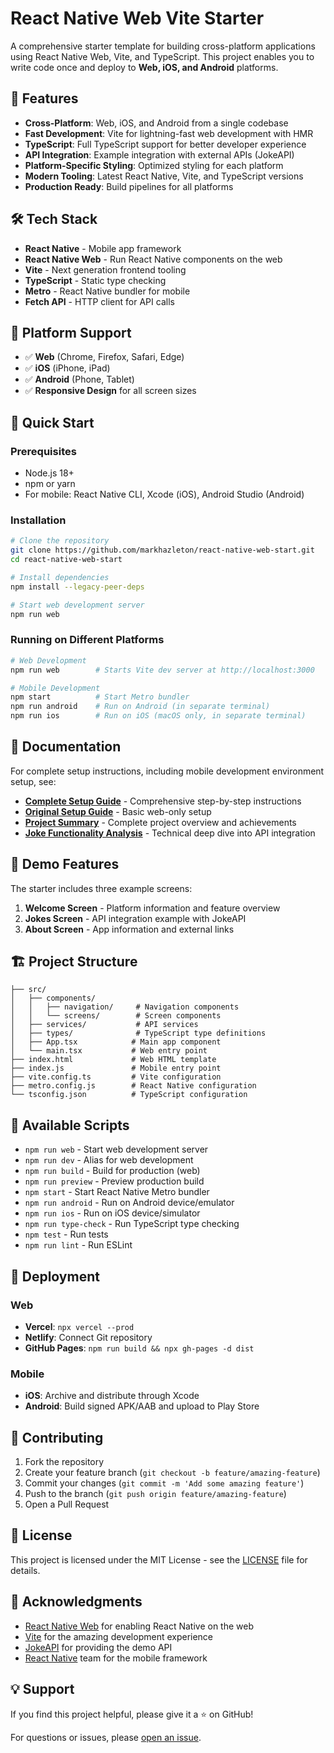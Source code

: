 # React Native Web Vite Starter

A comprehensive starter template for building cross-platform applications using React Native Web, Vite, and TypeScript. This project enables you to write code once and deploy to **Web, iOS, and Android** platforms.

## 🚀 Features

- **Cross-Platform**: Web, iOS, and Android from a single codebase
- **Fast Development**: Vite for lightning-fast web development with HMR
- **TypeScript**: Full TypeScript support for better developer experience
- **API Integration**: Example integration with external APIs (JokeAPI)
- **Platform-Specific Styling**: Optimized styling for each platform
- **Modern Tooling**: Latest React Native, Vite, and TypeScript versions
- **Production Ready**: Build pipelines for all platforms

## 🛠️ Tech Stack

- **React Native** - Mobile app framework
- **React Native Web** - Run React Native components on the web
- **Vite** - Next generation frontend tooling
- **TypeScript** - Static type checking
- **Metro** - React Native bundler for mobile
- **Fetch API** - HTTP client for API calls

## 📱 Platform Support

- ✅ **Web** (Chrome, Firefox, Safari, Edge)
- ✅ **iOS** (iPhone, iPad)
- ✅ **Android** (Phone, Tablet)
- ✅ **Responsive Design** for all screen sizes

## 🏁 Quick Start

### Prerequisites

- Node.js 18+
- npm or yarn
- For mobile: React Native CLI, Xcode (iOS), Android Studio (Android)

### Installation

```bash
# Clone the repository
git clone https://github.com/markhazleton/react-native-web-start.git
cd react-native-web-start

# Install dependencies
npm install --legacy-peer-deps

# Start web development server
npm run web
```

### Running on Different Platforms

```bash
# Web Development
npm run web        # Starts Vite dev server at http://localhost:3000

# Mobile Development
npm start          # Start Metro bundler
npm run android    # Run on Android (in separate terminal)
npm run ios        # Run on iOS (macOS only, in separate terminal)
```

## 📖 Documentation

For complete setup instructions, including mobile development environment setup, see:

- **[Complete Setup Guide](./documentation/COMPLETE_SETUP_GUIDE.md)** - Comprehensive step-by-step instructions
- **[Original Setup Guide](./documentation/SETUP_GUIDE.md)** - Basic web-only setup
- **[Project Summary](./documentation/PROJECT_SUMMARY.md)** - Complete project overview and achievements
- **[Joke Functionality Analysis](./documentation/JOKE_FUNCTIONALITY_ANALYSIS.md)** - Technical deep dive into API integration

## 🎯 Demo Features

The starter includes three example screens:

1. **Welcome Screen** - Platform information and feature overview
2. **Jokes Screen** - API integration example with JokeAPI
3. **About Screen** - App information and external links

## 🏗️ Project Structure

```
├── src/
│   ├── components/
│   │   ├── navigation/     # Navigation components
│   │   └── screens/        # Screen components
│   ├── services/           # API services
│   ├── types/              # TypeScript type definitions
│   ├── App.tsx            # Main app component
│   └── main.tsx           # Web entry point
├── index.html             # Web HTML template
├── index.js               # Mobile entry point
├── vite.config.ts         # Vite configuration
├── metro.config.js        # React Native configuration
└── tsconfig.json          # TypeScript configuration
```

## 🔧 Available Scripts

- `npm run web` - Start web development server
- `npm run dev` - Alias for web development
- `npm run build` - Build for production (web)
- `npm run preview` - Preview production build
- `npm start` - Start React Native Metro bundler
- `npm run android` - Run on Android device/emulator
- `npm run ios` - Run on iOS device/simulator
- `npm run type-check` - Run TypeScript type checking
- `npm test` - Run tests
- `npm run lint` - Run ESLint

## 🚀 Deployment

### Web

- **Vercel**: `npx vercel --prod`
- **Netlify**: Connect Git repository
- **GitHub Pages**: `npm run build && npx gh-pages -d dist`

### Mobile

- **iOS**: Archive and distribute through Xcode
- **Android**: Build signed APK/AAB and upload to Play Store

## 🤝 Contributing

1. Fork the repository
2. Create your feature branch (`git checkout -b feature/amazing-feature`)
3. Commit your changes (`git commit -m 'Add some amazing feature'`)
4. Push to the branch (`git push origin feature/amazing-feature`)
5. Open a Pull Request

## 📄 License

This project is licensed under the MIT License - see the [LICENSE](LICENSE) file for details.

## 🙏 Acknowledgments

- [React Native Web](https://necolas.github.io/react-native-web/) for enabling React Native on the web
- [Vite](https://vitejs.dev/) for the amazing development experience
- [JokeAPI](https://jokeapi.dev/) for providing the demo API
- [React Native](https://reactnative.dev/) team for the mobile framework

## 💡 Support

If you find this project helpful, please give it a ⭐ on GitHub!

For questions or issues, please [open an issue](https://github.com/markhazleton/react-native-web-start/issues).
